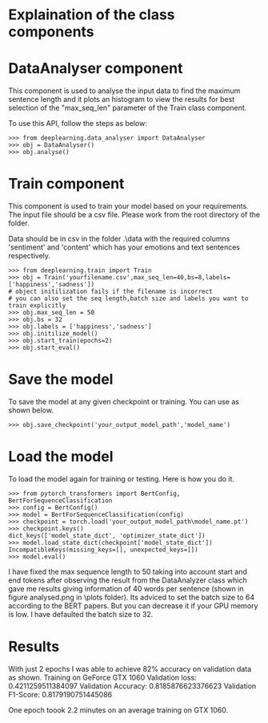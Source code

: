 # Explaination of the class components

# DataAnalyser component
This component is used to analyse the input data to find the maximum sentence length and
it plots an histogram to view the results for best selection of the "max_seq_len" parameter
of the Train class component.

To use this API, follow the steps as below:

    >>> from deeplearning.data_analyser import DataAnalyser
    >>> obj = DataAnalyser()
    >>> obj.analyse()

# Train component
This component is used to train your model based on your requirements. The input file should be a csv file.
Please work from the root directory of the folder.

Data should be in csv in the folder .\data with the required columns 'sentiment' and 'content' 
which has your emotions and text sentences respectively.

    >>> from deeplearning.train import Train
    >>> obj = Train('yourfilename.csv',max_seq_len=40,bs=8,labels=['happiness','sadness'])
    # object initilization fails if the filename is incorrect
    # you can also set the seq length,batch size and labels you want to train explicitly
    >>> obj.max_seq_len = 50
    >>> obj.bs = 32
    >>> obj.labels = ['happiness','sadness']
    >>> obj.initilize_model()
    >>> obj.start_train(epochs=2)
    >>> obj.start_eval()

# Save the model
To save the model at any given checkpoint or training. You can use as shown below.

    >>> obj.save_checkpoint('your_output_model_path','model_name')

# Load the model
To load the model again for training or testing. Here is how you do it.

    >>> from pytorch_transformers import BertConfig, BertForSequenceClassification
    >>> config = BertConfig()
    >>> model = BertForSequenceClassification(config)
    >>> checkpoint = torch.load('your_output_model_path\model_name.pt')
    >>> checkpoint.keys()
    dict_keys(['model_state_dict', 'optimizer_state_dict'])
    >>> model.load_state_dict(checkpoint['model_state_dict'])
    IncompatibleKeys(missing_keys=[], unexpected_keys=[])
    >>> model.eval()

I have fixed the max sequence length to 50 taking into account start and end tokens after 
observing the result from the DataAnalyzer class which gave me results giving information 
of 40 words per sentence (shown in figure analysed.png in \plots folder). Its adviced to 
set the batch size to 64 according to the BERT papers. But you can decrease it if your GPU 
memory is low. I have defaulted the batch size to 32.

# Results

With just 2 epochs I was able to achieve 82% accuracy on validation data as shown.
    Training on GeForce GTX 1060
    Validation loss: 0.4211259511384097
    Validation Accuracy: 0.8185876623376623
    Validation F1-Score: 0.8179190751445086

One epoch toook 2.2 minutes on an average training on GTX 1060.

